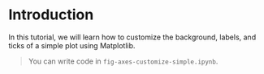 # Introduction

In this tutorial, we will learn how to customize the background, labels, and ticks of a simple plot using Matplotlib.

> You can write code in `fig-axes-customize-simple.ipynb`.
